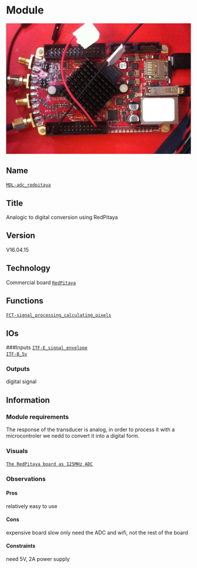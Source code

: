 # Module
![](viewme.png)

## Name
[`MDL-adc_redpitaya`]()

## Title
Analogic to digital conversion using RedPitaya  

## Version
V16.04.15 

## Technology
Commercial board [`RedPitaya`](http://redpitaya.com/)


## Functions  
[`FCT-signal_processing_calculating_pixels`](../../functions/FCT-signal_processing_calculating_pixels)  

## IOs
###Inputs
[`ITF-E_signal_envelope`](../../interfaces/ITF-E_signal_envelope)  
[`ITF-B_5v`](../../interfaces/ITF-B_5v)  

### Outputs
digital signal

## Information

### Module requirements 
The response of the transducer is analog,
in order to process it with a microcontroler we nedd to convert it into a digital form.

### Visuals
[`The RedPitaya board as 125MHz ADC`](http://wiki.redpitaya.com/index.php?title=Hardware_Overview)

### Observations

#### Pros
relatively easy to use
#### Cons
expensive board
slow
only need the ADC and wifi, not the rest of the board
#### Constraints
need 5V, 2A power supply


